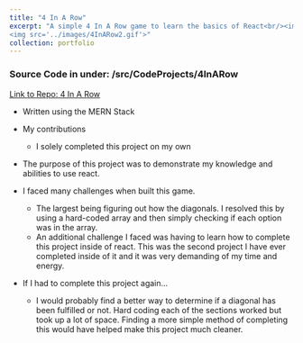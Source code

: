 ```yaml
---
title: "4 In A Row"
excerpt: "A simple 4 In A Row game to learn the basics of React<br/><img src='../images/4InARow.gif'>
<img src='../images/4InARow2.gif'>"
collection: portfolio
---
```

### Source Code in under: /src/CodeProjects/4InARow
[Link to Repo: 4 In A Row](https://github.com/BoyWonder64/4InARow.git)
- Written using the MERN Stack
-  My contributions 
    - I solely completed this project on my own
- The purpose of this project was to demonstrate my knowledge and abilities to use react. 

- I faced many challenges when built this game. 
    - The largest being figuring out how the diagonals. I resolved this by using a hard-coded array and then simply checking if each option was in the array.
    - An additional challenge I faced was having to learn how to complete this project inside of react. This was the second project I have ever completed inside of it and it was very demanding of my time and energy. 
- If I had to complete this project again...
    - I would probably find a better way to determine if a diagonal has been fulfilled or not. Hard coding each of the sections worked but took up a lot of space. Finding a more simple method of completing this would have helped make this project much cleaner.
